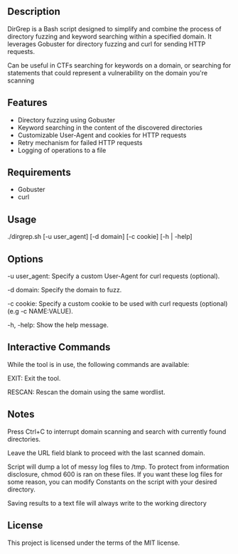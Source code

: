 ## Description

DirGrep is a Bash script designed to simplify and combine the process of directory fuzzing and keyword searching within a specified domain. It leverages Gobuster for directory fuzzing and curl for sending HTTP requests.

Can be useful in CTFs searching for keywords on a domain, or searching for statements that could represent a vulnerability on the domain you're scanning

## Features

- Directory fuzzing using Gobuster
- Keyword searching in the content of the discovered directories
- Customizable User-Agent and cookies for HTTP requests
- Retry mechanism for failed HTTP requests
- Logging of operations to a file

## Requirements

- Gobuster
- curl

## Usage
./dirgrep.sh [-u user_agent] [-d domain] [-c cookie] [-h | -help]

## Options
-u user_agent: Specify a custom User-Agent for curl requests (optional).

-d domain: Specify the domain to fuzz.

-c cookie: Specify a custom cookie to be used with curl requests (optional) (e.g -c NAME:VALUE).

-h, -help: Show the help message.

## Interactive Commands
While the tool is in use, the following commands are available:

EXIT: Exit the tool.

RESCAN: Rescan the domain using the same wordlist.

## Notes
Press Ctrl+C to interrupt domain scanning and search with currently found directories.

Leave the URL field blank to proceed with the last scanned domain.

Script will dump a lot of messy log files to /tmp. To protect from information disclosure, chmod 600 is ran on these files.
If you want these log files for some reason, you can modify Constants on the script with your desired directory.

Saving results to a text file will always write to the working directory

## License
This project is licensed under the terms of the MIT license.
